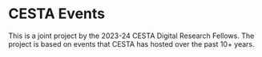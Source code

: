 # CESTA Events

This is a joint project by the 2023-24 CESTA Digital Research Fellows. The project is based on events that CESTA has hosted over the past 10+ years.